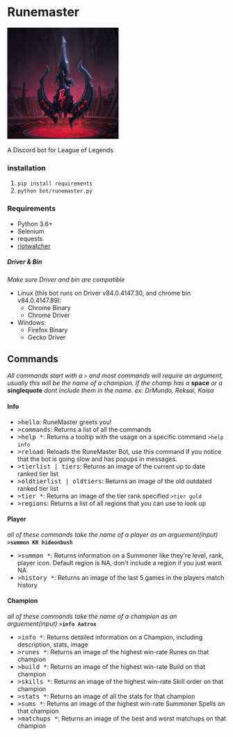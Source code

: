Runemaster
====
<a href="https://discord.com/api/oauth2/authorize?client_id=713831642061602827&permissions=523328&scope=bot" target="_blank"><img src="images/default.png" alt="Runemaster Icon" width="256" height="256"/></a>

A Discord bot for League of Legends

### installation

1. `pip install requirements`
2. `python bot/runemaster.py`

### Requirements

- Python 3.6+
- Selenium 
- requests
- [riotwatcher](https://github.com/pseudonym117/Riot-Watcher)

##### Driver & Bin

*Make sure Driver and bin are compatible*
- Linux (this bot runs on Driver v84.0.4147.30, and chrome bin v84.0.4147.89): 
    - Chrome Binary 
    - Chrome Driver
- Windows:
    - Firefox Binary
    - Gecko Driver

## Commands

*All commands start with a* `>` *and most commands will require an argument, usually this will be the name of a champion. If the champ has a* **space** *or a* **singlequote** *dont include them in the name. ex: DrMundo, Reksai, Kaisa*

#### Info

- <kbd>>hello</kbd>: RuneMaster greets you!
- <kbd>>commands</kbd>: Returns a list of all the commands
- <kbd>>help *</kbd>: Returns a tooltip with the usage on a specific command `>help info`
- <kbd>>reload</kbd>: Reloads the RuneMaster Bot, use this command if you notice that the bot is going slow and has popups in messages.
- <kbd>>tierlist | tiers</kbd>: Returns an image of the current up to date ranked tier list
- <kbd>>oldtierlist | oldtiers</kbd>: Returns an image of the old outdated ranked tier list
- <kbd>>tier *</kbd>: Returns an image of the tier rank specified `>tier gold`
- <kbd>>regions</kbd>: Returns a list of all regions that you can use to look up 

#### Player

*all of these commands take the name of a player as an arguement(input)* **`>summon KR hideonbush`** 

- <kbd>>summon *</kbd>: Returns information on a Summoner like they're level, rank, player icon. Default region is NA, don't include a region if you just want NA
- <kbd>>history *</kbd>: Returns an image of the last 5 games in the players match history 

#### Champion

*all of these commands take the name of a champion as an arguement(input)* **`>info Aatrox`**

- <kbd>>info *</kbd>: Returns detailed information on a Champion, including description, stats, image
- <kbd>>runes *</kbd>: Returns an image of the highest win-rate Runes on that champion
- <kbd>>build *</kbd>: Returns an image of the highest win-rate Build on that champion
- <kbd>>skills *</kbd>: Returns an image of the highest win-rate Skill order on that champion
- <kbd>>stats *</kbd>: Returns an image of all the stats for that champion
- <kbd>>sums *</kbd>: Returns an image of the highest win-rate Summoner Spells on that champion
- <kbd>>matchups *</kbd>: Returns an image of the best and worst matchups on that champion